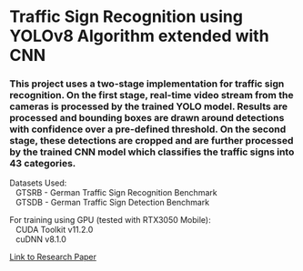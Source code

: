 <h1>Traffic Sign Recognition using YOLOv8 Algorithm
extended with CNN</h1>

<h3>This project uses a two-stage implementation for traffic sign recognition. On the first
stage, real-time video stream from the cameras is processed by the trained YOLO
model. Results are processed and bounding boxes are drawn around detections with
confidence over a pre-defined threshold. On the second stage, these detections are
cropped and are further processed by the trained CNN model which classifies the
traffic signs into 43 categories.</h3>


<p>
Datasets Used:<br>
&ensp; GTSRB - German Traffic Sign Recognition Benchmark<br>
&ensp; GTSDB - German Traffic Sign Detection Benchmark<br>
</p>

<p>
For training using GPU (tested with RTX3050 Mobile):<br>
&ensp; CUDA Toolkit v11.2.0<br>
&ensp; cuDNN v8.1.0<br>
</p>


[Link to Research Paper](assets/Traffic%20Sign%20Recognition%20Research%20Paper%20PBL%20v3.pdf)
